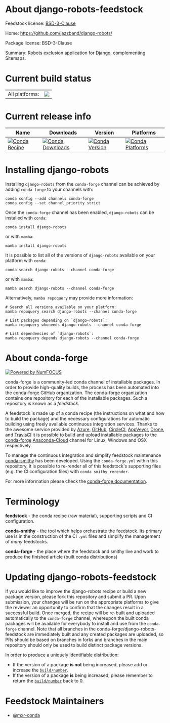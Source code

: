About django-robots-feedstock
=============================

Feedstock license: [BSD-3-Clause](https://github.com/conda-forge/django-robots-feedstock/blob/main/LICENSE.txt)

Home: https://github.com/jazzband/django-robots/

Package license: BSD-3-Clause

Summary: Robots exclusion application for Django, complementing Sitemaps.

Current build status
====================


<table><tr><td>All platforms:</td>
    <td>
      <a href="https://dev.azure.com/conda-forge/feedstock-builds/_build/latest?definitionId=15136&branchName=main">
        <img src="https://dev.azure.com/conda-forge/feedstock-builds/_apis/build/status/django-robots-feedstock?branchName=main">
      </a>
    </td>
  </tr>
</table>

Current release info
====================

| Name | Downloads | Version | Platforms |
| --- | --- | --- | --- |
| [![Conda Recipe](https://img.shields.io/badge/recipe-django--robots-green.svg)](https://anaconda.org/conda-forge/django-robots) | [![Conda Downloads](https://img.shields.io/conda/dn/conda-forge/django-robots.svg)](https://anaconda.org/conda-forge/django-robots) | [![Conda Version](https://img.shields.io/conda/vn/conda-forge/django-robots.svg)](https://anaconda.org/conda-forge/django-robots) | [![Conda Platforms](https://img.shields.io/conda/pn/conda-forge/django-robots.svg)](https://anaconda.org/conda-forge/django-robots) |

Installing django-robots
========================

Installing `django-robots` from the `conda-forge` channel can be achieved by adding `conda-forge` to your channels with:

```
conda config --add channels conda-forge
conda config --set channel_priority strict
```

Once the `conda-forge` channel has been enabled, `django-robots` can be installed with `conda`:

```
conda install django-robots
```

or with `mamba`:

```
mamba install django-robots
```

It is possible to list all of the versions of `django-robots` available on your platform with `conda`:

```
conda search django-robots --channel conda-forge
```

or with `mamba`:

```
mamba search django-robots --channel conda-forge
```

Alternatively, `mamba repoquery` may provide more information:

```
# Search all versions available on your platform:
mamba repoquery search django-robots --channel conda-forge

# List packages depending on `django-robots`:
mamba repoquery whoneeds django-robots --channel conda-forge

# List dependencies of `django-robots`:
mamba repoquery depends django-robots --channel conda-forge
```


About conda-forge
=================

[![Powered by
NumFOCUS](https://img.shields.io/badge/powered%20by-NumFOCUS-orange.svg?style=flat&colorA=E1523D&colorB=007D8A)](https://numfocus.org)

conda-forge is a community-led conda channel of installable packages.
In order to provide high-quality builds, the process has been automated into the
conda-forge GitHub organization. The conda-forge organization contains one repository
for each of the installable packages. Such a repository is known as a *feedstock*.

A feedstock is made up of a conda recipe (the instructions on what and how to build
the package) and the necessary configurations for automatic building using freely
available continuous integration services. Thanks to the awesome service provided by
[Azure](https://azure.microsoft.com/en-us/services/devops/), [GitHub](https://github.com/),
[CircleCI](https://circleci.com/), [AppVeyor](https://www.appveyor.com/),
[Drone](https://cloud.drone.io/welcome), and [TravisCI](https://travis-ci.com/)
it is possible to build and upload installable packages to the
[conda-forge](https://anaconda.org/conda-forge) [Anaconda-Cloud](https://anaconda.org/)
channel for Linux, Windows and OSX respectively.

To manage the continuous integration and simplify feedstock maintenance
[conda-smithy](https://github.com/conda-forge/conda-smithy) has been developed.
Using the ``conda-forge.yml`` within this repository, it is possible to re-render all of
this feedstock's supporting files (e.g. the CI configuration files) with ``conda smithy rerender``.

For more information please check the [conda-forge documentation](https://conda-forge.org/docs/).

Terminology
===========

**feedstock** - the conda recipe (raw material), supporting scripts and CI configuration.

**conda-smithy** - the tool which helps orchestrate the feedstock.
                   Its primary use is in the construction of the CI ``.yml`` files
                   and simplify the management of *many* feedstocks.

**conda-forge** - the place where the feedstock and smithy live and work to
                  produce the finished article (built conda distributions)


Updating django-robots-feedstock
================================

If you would like to improve the django-robots recipe or build a new
package version, please fork this repository and submit a PR. Upon submission,
your changes will be run on the appropriate platforms to give the reviewer an
opportunity to confirm that the changes result in a successful build. Once
merged, the recipe will be re-built and uploaded automatically to the
`conda-forge` channel, whereupon the built conda packages will be available for
everybody to install and use from the `conda-forge` channel.
Note that all branches in the conda-forge/django-robots-feedstock are
immediately built and any created packages are uploaded, so PRs should be based
on branches in forks and branches in the main repository should only be used to
build distinct package versions.

In order to produce a uniquely identifiable distribution:
 * If the version of a package **is not** being increased, please add or increase
   the [``build/number``](https://docs.conda.io/projects/conda-build/en/latest/resources/define-metadata.html#build-number-and-string).
 * If the version of a package **is** being increased, please remember to return
   the [``build/number``](https://docs.conda.io/projects/conda-build/en/latest/resources/define-metadata.html#build-number-and-string)
   back to 0.

Feedstock Maintainers
=====================

* [@mxr-conda](https://github.com/mxr-conda/)

